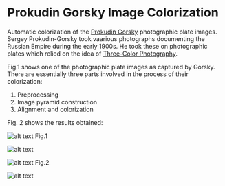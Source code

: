 # Prokudin Gorsky Image Colorization

Automatic colorization of the [Prokudin Gorsky](https://en.wikipedia.org/wiki/Sergey_Prokudin-Gorsky) photographic plate images. Sergey Prokudin-Gorsky took vaarious photographs documenting the Russian Empire during the early 1900s. He took these on photographic plates which relied on the idea of [Three-Color Photography](https://en.wikipedia.org/wiki/Color_photography#Three-color_processes). 

Fig.1 shows one of the photographic plate images as captured by Gorsky. There are essentially three parts involved in the process of their colorization:  

1. Preprocessing  
2. Image pyramid construction  
3. Alignment and colorization  

Fig. 2 shows the results obtained:

![alt text](https://github.com/deepankarc/prokudin-gorsky-image-colorization/tree/master/images/ex1.jpg "Example 1 - Photographic Plate Image")
Fig.1

![alt text](https://github.com/deepankarc/prokudin-gorsky-image-colorization/tree/master/images/res1.jpg "Example 1 - Photographic Plate Image")

![alt text](https://github.com/deepankarc/prokudin-gorsky-image-colorization/tree/master/images/ex2.jpg "Example 1 - Photographic Plate Image")
Fig.2

![alt text](https://github.com/deepankarc/prokudin-gorsky-image-colorization/tree/master/images/res2.jpg "Example 1 - Photographic Plate Image")
